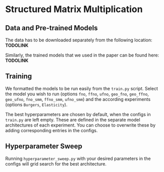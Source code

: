 # Structured Matrix Multiplication



## Data and Pre-trained Models
The data has to be downloaded separately from the following location:
**TODOLINK**

Similarly, the trained models that we used in the paper can be found here:
**TODOLINK**


## Training

We formatted the models to be run easily from the `train.py` script. Select the model you wish to run (options `fno`, `ffno`, `ufno`, `geo_fno`, `geo_ffno`, `geo_ufno`, `fno_smm`, `ffno_smm`, `ufno_smm`) and the according experiments (options `Burgers`, `Elasticity`).

The best hyperparameters are chosen by default, when the configs in `train.py` are left empty. These are defined in the separate model architectures of each experiment. You can choose to overwrite these by adding corresponding entries in the configs.


## Hyperparameter Sweep

Running `hyperparameter_sweep.py` with your desired parameters in the configs will grid search for the best architecture.


